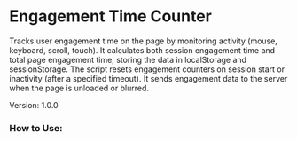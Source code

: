 # Engagement Time Counter

Tracks user engagement time on the page by monitoring activity (mouse, keyboard, scroll, touch). It calculates both session engagement time and total page engagement time, storing the data in localStorage and sessionStorage. The script resets engagement counters on session start or inactivity (after a specified timeout). It sends engagement data to the server when the page is unloaded or blurred.

Version: 1.0.0


### How to Use:



